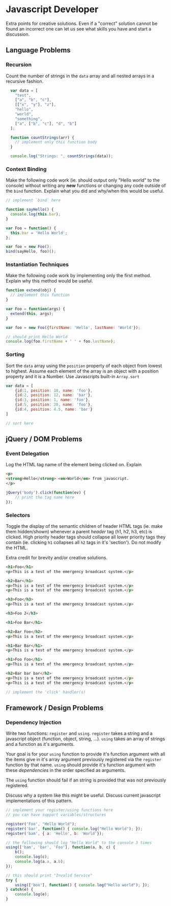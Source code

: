 
# Javascript Developer

Extra points for creative solutions. Even if a "correct" solution cannot be
found an incorrect one can let us see what skills you have and start a
discussion.

## Language Problems

### Recursion

Count the number of strings in the `data` array and all nested arrays in
a recursive fashion.


```javascript
  var data = [
    "test",
    ["a", "b", "c"],
    [["x", "y"], "z"],
    "hello",
    "world",
    "something",
    ["a", ["b", "c"], "d", "b"]
  ];

  function countStrings(arr) {
    // implement only this function body
  }

  console.log("Strings: ", countStrings(data));
```


### Context Binding

Make the following code work (ie. should output only "Hello world" to the
console) without writing any **new** functions or changing any code outside of the
`bind` function. Explain what you did and why/when this would be useful.


```javascript
// implement `bind` here

function sayHello() {
  console.log(this.bar);
}

var Foo = function() {
  this.bar = 'Hello World';
};

var foo = new Foo();
bind(sayHello, foo)();
```

### Instantiation Techniques

Make the following code work by implementing only the first method. Explain why
this method would be useful.

```javascript
function extend(obj) {
  // implement this function
}

var Foo = function(args) {
  extend(this, args);
}

var foo = new Foo({firstName: 'Hello', lastName: 'World'});

// should print Hello World
console.log(foo.firstName + ' ' + foo.lastName);
```

### Sorting

Sort the `data` array using the `position` property of each object from lowest
to highest. Assume each element of the array is an object with a position
property and it is a Number. Use Javascripts built-in `Array.sort`

```javascript 
var data = [
    {id:1, position: 10, name: 'foo'},
    {id:2, position: 12, name: 'bar'},
    {id:3, position: 1, name: 'foo'},
    {id:5, position: 20, name: 'foo'},
    {id:4, position: 4.5, name: 'bar'}
]

// sort here
```

## jQuery / DOM Problems


### Event Delegation

Log the HTML tag name of the element being clicked on. Explain 


```html
<p>
<strong>Hello</strong> <em>World</em> from javascript.
</p>
````

```javascript
jQuery('body').click(function(ev) {
    // print the tag name here
});
```

### Selectors

Toggle the display of the semantic children of header HTML tags (ie. make them
hidden/shown) whenever a parent *header* tag (h1, h2, h3, etc) is clicked. High
priority header tags should collapse all lower priority tags they contain (ie.
clicking `h1` collapses all `h2` tags in it's 'section'). Do not modify the
HTML.

Extra credit for brevity and/or creative solutions.

```html
<h1>Foo</h1>
<p>This is a test of the emergency broadcast system.</p>

<h2>Bar</h1>
<p>This is a test of the emergency broadcast system.</p>
<p>This is a test of the emergency broadcast system.</p>

<h3>Foo</h3>
<p>This is a test of the emergency broadcast system.</p>

<h3>Foo 2</h3>

<h1>Foo Bar</h1>

<h2>Bar Foo</h2>
<p>This is a test of the emergency broadcast system.</p>

<h1>Bar Bar</h1>
<p>This is a test of the emergency broadcast system.</p>

<h1>Foo Foo</h1>
<p>This is a test of the emergency broadcast system.</p>

<h2>Bar bar bar</h2>
<p>This is a test of the emergency broadcast system.</p>
<p>This is a test of the emergency broadcast system.</p>
```

```javascript
// implement the 'click' handler(s)
```

## Framework / Design Problems

### Dependency Injection

Write two functions: `register` and `using`. `register` takes a string and a
javascript object (function, object, string, ...). `using` takes an array of
strings and a function as it's arguments.

Your goal is for your `using` function to provide it's function argument with
all the items give in it's array argument previously registered via the
`register` function by that name. `using` should provide it's function argument
with these *dependencies* in the order specified as arguments.

The `using` function should fail if an string is provided that was not
previously registered.

Discuss why a system like this might be useful. Discuss current javascript
implementations of this pattern.

```javascript
// implement your register/using functions here
// you can have support variables/structures

register('Foo', "Hello World");
register('bar', function() { console.log("Hello World"); });
register('bam', { a: 'Hello', b: 'World'});

// the following should log "Hello World" to the console 3 times
using(['bam', 'bar', 'Foo'], function(a, b, c) {
    b();
    console.log(c);
    console.log(a.a, a.b);
});

// this should print "Invalid Service"
try {
    using(['box'], function() { console.log("Hello world"); });
} catch(e) {
    console.log(e);
}
```
